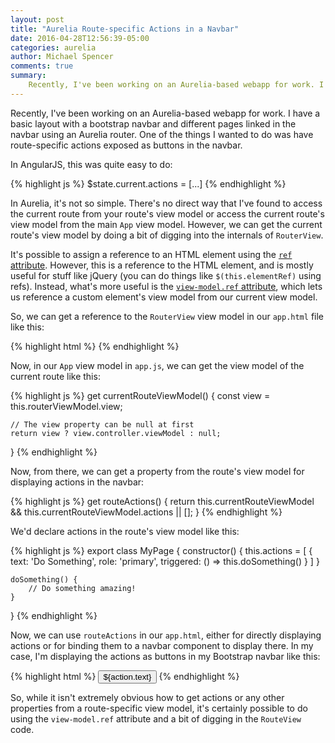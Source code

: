 ```yaml
---
layout: post
title: "Aurelia Route-specific Actions in a Navbar"
date: 2016-04-28T12:56:39-05:00
categories: aurelia
author: Michael Spencer
comments: true
summary:
    Recently, I've been working on an Aurelia-based webapp for work. I have a basic layout with a bootstrap navbar and different pages linked in the navbar using an Aurelia router. One of the things I wanted to do was have route-specific actions exposed as buttons in the navbar.
---
```


Recently, I've been working on an Aurelia-based webapp for work. I have a basic layout with a bootstrap navbar and different pages linked in the navbar using an Aurelia router. One of the things I wanted to do was have route-specific actions exposed as buttons in the navbar.

In AngularJS, this was quite easy to do:

{% highlight js %}
$state.current.actions = [...]
{% endhighlight %}

In Aurelia, it's not so simple. There's no direct way that I've found to access the current route from your route's view model or access the current route's view model from the main `App` view model. However, we can get the current route's view model by doing a bit of digging into the internals of `RouterView`.

It's possible to assign a reference to an HTML element using the [`ref` attribute](http://stackoverflow.com/a/29866395/1917313). However, this is a reference to the HTML element, and is mostly useful for stuff like jQuery (you can do things like `$(this.elementRef)` using refs). Instead, what's more useful is the [`view-model.ref` attribute](http://stackoverflow.com/a/30733738/1917313), which lets us reference a custom element's view model from our current view model.

So, we can get a reference to the `RouterView` view model in our `app.html` file like this:

{% highlight html %}
<router-view view-model.ref="routerViewModel"></router-view>
{% endhighlight %}

Now, in our `App` view model in `app.js`, we can get the view model of the current route like this:

{% highlight js %}
get currentRouteViewModel() {
    const view = this.routerViewModel.view;

    // The view property can be null at first
    return view ? view.controller.viewModel : null;
}
{% endhighlight %}

Now, from there, we can get a property from the route's view model for displaying actions in the navbar:

{% highlight js %}
get routeActions() {
    return this.currentRouteViewModel && this.currentRouteViewModel.actions || [];
}
{% endhighlight %}

We'd declare actions in the route's view model like this:

{% highlight js %}
export class MyPage {
    constructor() {
        this.actions = [
            {
                text: 'Do Something',
                role: 'primary',
                triggered: () => this.doSomething()
            }
        ]
    }

    doSomething() {
        // Do something amazing!
    }
}
{% endhighlight %}

Now, we can use `routeActions` in our `app.html`, either for directly displaying actions or for binding them to a navbar component to display there. In my case, I'm displaying the actions as buttons in my Bootstrap navbar like this:

{% highlight html %}
<button repeat.for="action of actions"
        class="btn btn-${action.role || 'default'} navbar-btn"
        click.delegate="action.triggered()"
        disabled.bind="action.disabled">
  ${action.text}
</button>
{% endhighlight %}

So, while it isn't extremely obvious how to get actions or any other properties from a route-specific view model, it's certainly possible to do using the `view-model.ref` attribute and a bit of digging in the `RouteView` code.
